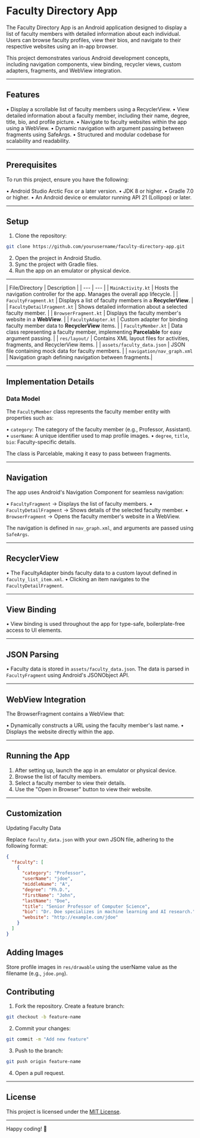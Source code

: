 # Faculty Directory App

The Faculty Directory App is an Android application designed to display a list of faculty members with detailed information about each individual. Users can browse faculty profiles, view their bios, and navigate to their respective websites using an in-app browser.

This project demonstrates various Android development concepts, including navigation components, view binding, recycler views, custom adapters, fragments, and WebView integration.

---

## Features
• Display a scrollable list of faculty members using a RecyclerView.
• View detailed information about a faculty member, including their name, degree, title, bio, and profile picture.
• Navigate to faculty websites within the app using a WebView.
• Dynamic navigation with argument passing between fragments using SafeArgs.
• Structured and modular codebase for scalability and readability.

---

## Prerequisites

To run this project, ensure you have the following:

• Android Studio Arctic Fox or a later version.
• JDK 8 or higher.
• Gradle 7.0 or higher.
• An Android device or emulator running API 21 (Lollipop) or later.

---

## Setup

1. Clone the repository:

```bash
git clone https://github.com/yourusername/faculty-directory-app.git
```

2. Open the project in Android Studio.
3. Sync the project with Gradle files.
4. Run the app on an emulator or physical device.

---

| File/Directory | Description | | --- | --- | | `MainActivity.kt` | Hosts the navigation controller for the app. Manages the overall app lifecycle. | | `FacultyFragment.kt` | Displays a list of faculty members in a **RecyclerView**. | | `FacultyDetailFragment.kt` | Shows detailed information about a selected faculty member. | | `BrowserFragment.kt` | Displays the faculty member's website in a **WebView**. | | `FacultyAdapter.kt` | Custom adapter for binding faculty member data to **RecyclerView** items. | | `FacultyMember.kt` | Data class representing a faculty member, implementing **Parcelable** for easy argument passing. | | `res/layout/` | Contains XML layout files for activities, fragments, and RecyclerView items. | | `assets/faculty_data.json` | JSON file containing mock data for faculty members. | | `navigation/nav_graph.xml` | Navigation graph defining navigation between fragments.|

---

## Implementation Details

### Data Model
The `FacultyMember` class represents the faculty member entity with properties such as:

• `category`: The category of the faculty member (e.g., Professor, Assistant).
• `userName`: A unique identifier used to map profile images.
• `degree`, `title`, `bio`: Faculty-specific details.

The class is Parcelable, making it easy to pass between fragments.

---

## Navigation

The app uses Android's Navigation Component for seamless navigation:

• `FacultyFragment` → Displays the list of faculty members.
• `FacultyDetailFragment` → Shows details of the selected faculty member.
• `BrowserFragment` → Opens the faculty member's website in a WebView.

The navigation is defined in `nav_graph.xml`, and arguments are passed using `SafeArgs`.

---

## RecyclerView

• The FacultyAdapter binds faculty data to a custom layout defined in `faculty_list_item.xml`.
• Clicking an item navigates to the `FacultyDetailFragment`.

---

## View Binding

• View binding is used throughout the app for type-safe, boilerplate-free access to UI elements.

---

## JSON Parsing 

• Faculty data is stored in `assets/faculty_data.json`. The data is parsed in `FacultyFragment` using Android's JSONObject API.

--- 

## WebView Integration

The BrowserFragment contains a WebView that:

• Dynamically constructs a URL using the faculty member's last name.
• Displays the website directly within the app.

---

## Running the App

1. After setting up, launch the app in an emulator or physical device.
2. Browse the list of faculty members.
3. Select a faculty member to view their details.
4. Use the "Open in Browser" button to view their website.

---

## Customization

Updating Faculty Data

Replace `faculty_data.json` with your own JSON file, adhering to the following format:

```json
{
  "faculty": [
    {
      "category": "Professor",
      "userName": "jdoe",
      "middleName": "A",
      "degree": "Ph.D.",
      "firstName": "John",
      "lastName": "Doe",
      "title": "Senior Professor of Computer Science",
      "bio": "Dr. Doe specializes in machine learning and AI research.",
      "website": "http://example.com/jdoe"
    }
  ]
}
```

## Adding Images

Store profile images in `res/drawable` using the userName value as the filename (e.g., `jdoe.png`).

## Contributing

1. Fork the repository.
Create a feature branch:
```bash
git checkout -b feature-name
```
2. Commit your changes:
```bash
git commit -m "Add new feature"
```
3. Push to the branch:
```bash
git push origin feature-name
```
4. Open a pull request.

--- 

## License
This project is licensed under the [MIT License](https://opensource.org/license/mit).

---

Happy coding! 🚀




